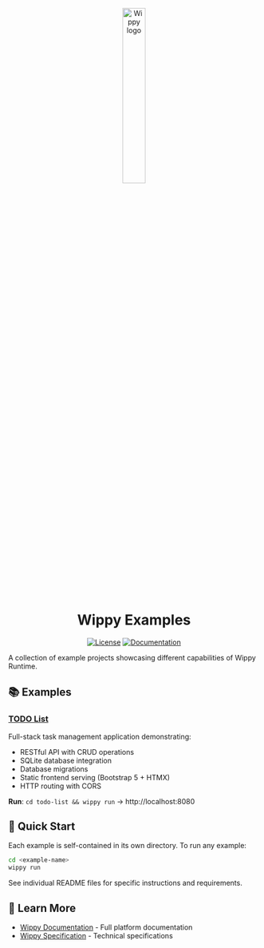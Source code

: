 <p align="center">
    <a href="https://wippy.ai" target="_blank">
        <picture>
            <source media="(prefers-color-scheme: dark)" srcset="https://github.com/wippyai/.github/blob/main/logo/wippy-text-dark.svg?raw=true">
            <img width="30%" align="center" src="https://github.com/wippyai/.github/blob/main/logo/wippy-text-light.svg?raw=true" alt="Wippy logo">
        </picture>
    </a>
</p>
<h1 align="center">Wippy Examples</h1>
<div align="center">

[![License](https://img.shields.io/github/license/wippyai/app?style=flat-square)](LICENSE)
[![Documentation](https://img.shields.io/badge/documentation-online-brightgreen.svg?style=flat-square)][documentation]

</div>

A collection of example projects showcasing different capabilities of Wippy Runtime.

## 📚 Examples

### [TODO List](./todo-list)
Full-stack task management application demonstrating:
- RESTful API with CRUD operations
- SQLite database integration
- Database migrations
- Static frontend serving (Bootstrap 5 + HTMX)
- HTTP routing with CORS

**Run**: `cd todo-list && wippy run` → http://localhost:8080

## 🚀 Quick Start

Each example is self-contained in its own directory. To run any example:

```bash
cd <example-name>
wippy run
```

See individual README files for specific instructions and requirements.

## 📖 Learn More

- [Wippy Documentation][documentation] - Full platform documentation
- [Wippy Specification](./spec) - Technical specifications

[documentation]: https://docs.wippy.ai
